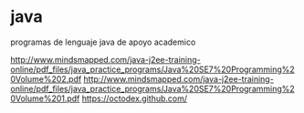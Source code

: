 # java
programas de lenguaje java de apoyo academico


http://www.mindsmapped.com/java-j2ee-training-online/pdf_files/java_practice_programs/Java%20SE7%20Programming%20Volume%202.pdf
http://www.mindsmapped.com/java-j2ee-training-online/pdf_files/java_practice_programs/Java%20SE7%20Programming%20Volume%201.pdf
https://octodex.github.com/
